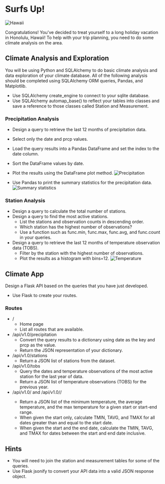 # Surfs Up!
![Hawaii](https://user-images.githubusercontent.com/60836219/99481944-1ac0f180-2910-11eb-9583-74c913129f4c.jpg)

Congratulations! You've decided to treat yourself to a long holiday vacation in Honolulu, Hawaii! To help with your trip planning, you need to do some climate analysis on the area. 

## Climate Analysis and Exploration
You will be using Python and SQLAlchemy to do basic climate analysis and data exploration of your climate database. All of the following analysis should be completed using SQLAlchemy ORM queries, Pandas, and Matplotlib.

* Use SQLAlchemy create_engine to connect to your sqlite database.
* Use SQLAlchemy automap_base() to reflect your tables into classes and save a reference to those classes called Station and Measurement.

### Precipitation Analysis
* Design a query to retrieve the last 12 months of precipitation data.
* Select only the date and prcp values.
* Load the query results into a Pandas DataFrame and set the index to the date column.
* Sort the DataFrame values by date.
* Plot the results using the DataFrame plot method.
![Precipitation](https://user-images.githubusercontent.com/60836219/99484269-dbe16a80-2914-11eb-8d5c-9740471c8ded.png)

* Use Pandas to print the summary statistics for the precipitation data.
![Summary statistics](https://user-images.githubusercontent.com/60836219/99484201-bc4a4200-2914-11eb-8599-5cc5f8bae646.PNG)

### Station Analysis
- Design a query to calculate the total number of stations.
- Design a query to find the most active stations.
  - List the stations and observation counts in descending order.
  - Which station has the highest number of observations?
  - Use a function such as func.min, func.max, func.avg, and func.count in your queries.
- Design a query to retrieve the last 12 months of temperature observation data (TOBS).
  - Filter by the station with the highest number of observations.
  - Plot the results as a histogram with bins=12.
![Temperature](https://user-images.githubusercontent.com/60836219/99484270-ddab2e00-2914-11eb-9971-5899ea6b0130.png)

## Climate App
Design a Flask API based on the queries that you have just developed.
* Use Flask to create your routes.

### Routes
- /
  - Home page
  - List all routes that are available.
- /api/v1.0/precipitation
  - Convert the query results to a dictionary using date as the key and prcp as the value.
  - Return the JSON representation of your dictionary.
- /api/v1.0/stations
  - Return a JSON list of stations from the dataset.
- /api/v1.0/tobs
  - Query the dates and temperature observations of the most active station for the last year of data.
  - Return a JSON list of temperature observations (TOBS) for the previous year.
- /api/v1.0/<start> and /api/v1.0/<start>/<end>
  - Return a JSON list of the minimum temperature, the average temperature, and the max temperature for a given start or start-end range.
  - When given the start only, calculate TMIN, TAVG, and TMAX for all dates greater than and equal to the start date.
  - When given the start and the end date, calculate the TMIN, TAVG, and TMAX for dates between the start and end date inclusive.
 
## Hints
* You will need to join the station and measurement tables for some of the queries.
* Use Flask jsonify to convert your API data into a valid JSON response object.
